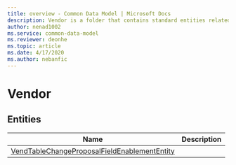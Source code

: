 ```yaml
---
title: overview - Common Data Model | Microsoft Docs
description: Vendor is a folder that contains standard entities related to the Common Data Model.
author: nenad1002
ms.service: common-data-model
ms.reviewer: deonhe
ms.topic: article
ms.date: 4/17/2020
ms.author: nebanfic
---
```


# Vendor


## Entities

|Name|Description|
|---|---|
|[VendTableChangeProposalFieldEnablementEntity](VendTableChangeProposalFieldEnablementEntity.md)||
